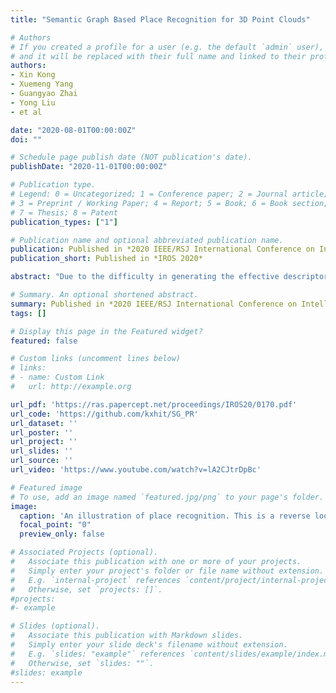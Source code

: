 ```yaml
---
title: "Semantic Graph Based Place Recognition for 3D Point Clouds"

# Authors
# If you created a profile for a user (e.g. the default `admin` user), write the username (folder name) here 
# and it will be replaced with their full name and linked to their profile.
authors:
- Xin Kong
- Xuemeng Yang
- Guangyao Zhai
- Yong Liu
- et al

date: "2020-08-01T00:00:00Z"
doi: ""

# Schedule page publish date (NOT publication's date).
publishDate: "2020-11-01T00:00:00Z"

# Publication type.
# Legend: 0 = Uncategorized; 1 = Conference paper; 2 = Journal article;
# 3 = Preprint / Working Paper; 4 = Report; 5 = Book; 6 = Book section;
# 7 = Thesis; 8 = Patent
publication_types: ["1"]

# Publication name and optional abbreviated publication name.
publication: Published in *2020 IEEE/RSJ International Conference on Intelligent Robots and Systems (IROS)*
publication_short: Published in *IROS 2020*

abstract: "Due to the difficulty in generating the effective descriptors which are robust to occlusion and viewpoint changes, place recognition for 3D point cloud remains an open issue. Unlike most of the existing methods that focus on extracting local, global, and statistical features of raw point clouds, our method aims at the semantic level that can be superior in terms of robustness to environmental changes. Inspired by the perspective of humans, who recognize scenes through identifying semantic objects and capturing their relations, this paper presents a novel semantic graph based approach for place recognition. First, we propose a novel semantic graph representation for the point cloud scenes by reserving the semantic and topological information of the raw point cloud. Thus, place recognition is modeled as a graph matching problem. Then we design a fast and effective graph similarity network to compute the similarity. Exhaustive evaluations on the KITTI dataset show that our approach is robust to the occlusion as well as viewpoint changes and outperforms the state-of-the-art methods with a large margin. Our code is available at: https://github.com/kxhit/SG_PR."

# Summary. An optional shortened abstract.
summary: Published in *2020 IEEE/RSJ International Conference on Intelligent Robots and Systems (IROS)*
tags: []

# Display this page in the Featured widget?
featured: false

# Custom links (uncomment lines below)
# links:
# - name: Custom Link
#   url: http://example.org

url_pdf: 'https://ras.papercept.net/proceedings/IROS20/0170.pdf'
url_code: 'https://github.com/kxhit/SG_PR'
url_dataset: ''
url_poster: ''
url_project: ''
url_slides: ''
url_source: ''
url_video: 'https://www.youtube.com/watch?v=lA2CJtrDpBc'

# Featured image
# To use, add an image named `featured.jpg/png` to your page's folder. 
image:
  caption: 'An illustration of place recognition. This is a reverse loop closure in sequence 08 of KITTI detected by our proposed approach. Note that the heading direction of frame 714 and 1499 are almost exactly the opposite, which brings a challenge to existing methods. '
  focal_point: "0"
  preview_only: false

# Associated Projects (optional).
#   Associate this publication with one or more of your projects.
#   Simply enter your project's folder or file name without extension.
#   E.g. `internal-project` references `content/project/internal-project/index.md`.
#   Otherwise, set `projects: []`.
#projects:
#- example

# Slides (optional).
#   Associate this publication with Markdown slides.
#   Simply enter your slide deck's filename without extension.
#   E.g. `slides: "example"` references `content/slides/example/index.md`.
#   Otherwise, set `slides: ""`.
#slides: example
---
```

